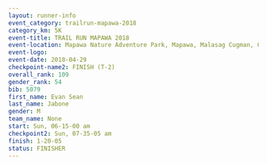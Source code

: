 ```yaml
---
layout: runner-info 
event_category: trailrun-mapawa-2018 
category_km: 5K 
event-title: TRAIL RUN MAPAWA 2018 
event-location: Mapawa Nature Adventure Park, Mapawa, Malasag Cugman, Cagayan de Oro Philippines 
event-logo: 
event-date: 2018-04-29 
checkpoint-name2: FINISH (T-2) 
overall_rank: 109
gender_rank: 54
bib: 5079
first_name: Evan Sean
last_name: Jabone
gender: M
team_name: None
start: Sun, 06-15-00 am
checkpoint2: Sun, 07-35-05 am
finish: 1-20-05
status: FINISHER
---
```

